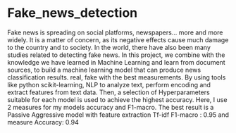 # Fake_news_detection

Fake news is spreading on social platforms, newspapers... more and more widely. It is a matter of concern, as its negative effects cause much damage to the country and to society. In the world, there have also been many studies related to detecting fake news. In this project, we combine with the knowledge we have learned in Machine Learning and learn from document sources, to build a machine learning model that can produce news classification results. real, fake with the best measurements. By using tools like python scikit-learning, NLP to analyze text, perform encoding and extract features from text data. Then, a selection of Hyperparameters suitable for each model is used to achieve the highest accuracy. Here, I use 2 measures for my models accuracy and F1-macro. The best result is a Passive Aggressive model with feature extraction Tf-idf F1-macro : 0.95 and measure Accuracy: 0.94
